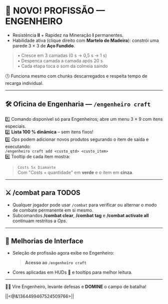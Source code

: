 # 🔨 **NOVO! PROFISSÃO — ENGENHEIRO**
- Resistência **II** + Rapidez na Mineração **I** permanentes.  
- Habilidade ativa (clique direito com **Martelo de Madeira**): constrói uma parede 3 × 3 de **Aço Fundido**.  
> • Cresce em 3 camadas (0 s → 0,5 s → 1 s)  
> • Despenca camada a camada após 20 s  
> • Cada etapa toca o som da colmeia saindo  

🕒 Funciona mesmo com chunks descarregados e respeita tempo de recarga individual.

---

## 🛠️ **Oficina de Engenharia — `/engenheiro craft`**
1️⃣ Comando disponível só para Engenheiros; abre um menu 3 × 9 com itens especiais.  
2️⃣ **Lista 100 % dinâmica** – sem itens fixos!  
3️⃣ *Ops* podem adicionar novos produtos segurando o item de saída e executando:  
```/engenheiro craft add <custo_qtd> <custo_item>```  
4️⃣ Tooltip de cada item mostra:  
> `Costs 5x Diamante`  
Com "Costs + quantidade" em **verde** e o item em **cinza**.  

---

## ⚔️ **/combat para TODOS**
- Qualquer jogador pode usar `/combat` para verificar ou alternar o modo de combate permanente em si mesmo.  
- Subcomandos **/combat clear**, **/combat tag** e **/combat activate all** continuam restritos a *Ops*.  

---

## 🎨 **Melhorias de Interface**
- Seleção de profissão agora exibe no Engenheiro:  
  > **Acesso ao `/engenheiro craft`**  
- Cores aplicadas em HUDs 💬 e tooltips para melhor leitura.  

---

👷‍♂️ Vire Engenheiro, levante defesas e **DOMINE** o campo de batalha!  

||<@&1364499467524509766>|| 